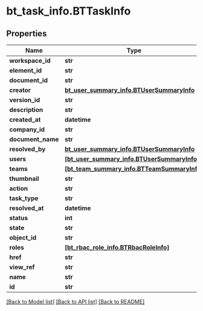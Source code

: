 # bt_task_info.BTTaskInfo

## Properties
Name | Type | Description | Notes
------------ | ------------- | ------------- | -------------
**workspace_id** | **str** |  | [optional] 
**element_id** | **str** |  | [optional] 
**document_id** | **str** |  | [optional] 
**creator** | [**bt_user_summary_info.BTUserSummaryInfo**](BTUserSummaryInfo.md) |  | [optional] 
**version_id** | **str** |  | [optional] 
**description** | **str** |  | [optional] 
**created_at** | **datetime** |  | [optional] 
**company_id** | **str** |  | [optional] 
**document_name** | **str** |  | [optional] 
**resolved_by** | [**bt_user_summary_info.BTUserSummaryInfo**](BTUserSummaryInfo.md) |  | [optional] 
**users** | [**[bt_user_summary_info.BTUserSummaryInfo]**](BTUserSummaryInfo.md) |  | [optional] 
**teams** | [**[bt_team_summary_info.BTTeamSummaryInfo]**](BTTeamSummaryInfo.md) |  | [optional] 
**thumbnail** | **str** |  | [optional] 
**action** | **str** |  | [optional] 
**task_type** | **str** |  | [optional] 
**resolved_at** | **datetime** |  | [optional] 
**status** | **int** |  | [optional] 
**state** | **str** |  | [optional] 
**object_id** | **str** |  | [optional] 
**roles** | [**[bt_rbac_role_info.BTRbacRoleInfo]**](BTRbacRoleInfo.md) |  | [optional] 
**href** | **str** |  | [optional] 
**view_ref** | **str** |  | [optional] 
**name** | **str** |  | [optional] 
**id** | **str** |  | [optional] 

[[Back to Model list]](../README.md#documentation-for-models) [[Back to API list]](../README.md#documentation-for-api-endpoints) [[Back to README]](../README.md)


